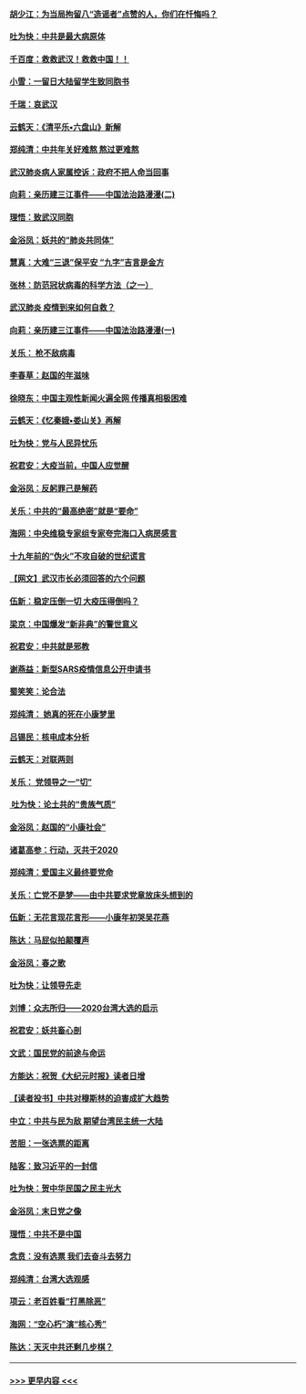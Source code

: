 #### [胡少江：为当局拘留八“造谣者”点赞的人，你们在忏悔吗？](../pages/nsc993/n11836801.md?t=02011931) 
#### [吐为快：中共是最大病原体](../pages/nsc993/n11836748.md?t=02011931) 
#### [千百度：救救武汉！救救中国！！](../pages/nsc993/n11836145.md?t=02011931) 
#### [小雪：一留日大陆留学生致同胞书](../pages/nsc993/n11834624.md?t=02011931) 
#### [千瑞：哀武汉](../pages/nsc993/n11833647.md?t=02011931) 
#### [云鹤天：《清平乐▪六盘山》新解](../pages/nsc993/n11833611.md?t=02011931) 
#### [郑纯清：中共年关好难熬 熬过更难熬](../pages/nsc993/n11833489.md?t=02011931) 
#### [武汉肺炎病人家属控诉：政府不把人命当回事](../pages/nsc993/n11833205.md?t=02011931) 
#### [向莉：亲历建三江事件——中国法治路漫漫(二)](../pages/nsc993/n11829102.md?t=02011931) 
#### [理悟：致武汉同胞](../pages/nsc993/n11831522.md?t=02011931) 
#### [金浴凤：妖共的“肺炎共同体”](../pages/nsc993/n11829448.md?t=02011931) 
#### [慧真：大难“三退”保平安 “九字”吉言是金方](../pages/nsc993/n11829501.md?t=02011931) 
#### [张林：防范冠状病毒的科学方法（之一）](../pages/nsc993/n11828618.md?t=02011931) 
#### [武汉肺炎 疫情到来如何自救？](../pages/nsc993/n11827632.md?t=02011931) 
#### [向莉：亲历建三江事件——中国法治路漫漫(一)](../pages/nsc993/n11827190.md?t=02011931) 
#### [关乐： 枪不敌病毒](../pages/nsc993/n11826746.md?t=02011931) 
#### [李春草：赵国的年滋味](../pages/nsc993/n11826321.md?t=02011931) 
#### [徐晓东：中国主观性新闻火遍全网 传播真相极困难](../pages/nsc993/n11826508.md?t=02011931) 
#### [云鹤天：《忆秦娥▪娄山关》再解](../pages/nsc993/n11824682.md?t=02011931) 
#### [吐为快：党与人民异忧乐](../pages/nsc993/n11824660.md?t=02011931) 
#### [祝君安：大疫当前，中国人应觉醒](../pages/nsc993/n11821946.md?t=02011931) 
#### [金浴凤：反躬罪己是解药](../pages/nsc993/n11820280.md?t=02011931) 
#### [关乐：中共的“最高绝密”就是“要命”](../pages/nsc993/n11816946.md?t=02011931) 
#### [海网：中央维稳专家组专家夸完海口入病房感言](../pages/nsc993/n11815138.md?t=02011931) 
#### [十九年前的“伪火”不攻自破的世纪谎言](../pages/nsc993/n11813238.md?t=02011931) 
#### [【网文】武汉市长必须回答的六个问题](../pages/nsc993/n11813848.md?t=02011931) 
#### [伍新：稳定压倒一切 大疫压得倒吗？](../pages/nsc993/n11812634.md?t=02011931) 
#### [梁京：中国爆发“新非典”的警世意义](../pages/nsc993/n11812554.md?t=02011931) 
#### [祝君安：中共就是邪教](../pages/nsc993/n11812431.md?t=02011931) 
#### [谢燕益：新型SARS疫情信息公开申请书](../pages/nsc993/n11808840.md?t=02011931) 
#### [蜀笑笑：论合法](../pages/nsc993/n11808064.md?t=02011931) 
#### [郑纯清： 她真的死在小康梦里](../pages/nsc993/n11806623.md?t=02011931) 
#### [吕锡民：核电成本分析](../pages/nsc993/n11806284.md?t=02011931) 
#### [云鹤天：对联两则](../pages/nsc993/n11805957.md?t=02011931) 
#### [关乐： 党领导之一“切”](../pages/nsc993/n11804505.md?t=02011931) 
#### [ 吐为快：论土共的“贵族气质”](../pages/nsc993/n11804490.md?t=02011931) 
#### [金浴凤：赵国的“小康社会”](../pages/nsc993/n11804452.md?t=02011931) 
#### [诸葛高参：行动，灭共于2020](../pages/nsc993/n11804120.md?t=02011931) 
#### [郑纯清：爱国主义最终要党命](../pages/nsc993/n11802197.md?t=02011931) 
#### [关乐：亡党不是梦——由中共要求党章放床头想到的](../pages/nsc993/n11802156.md?t=02011931) 
#### [伍新：无花言现花言形——小康年初哭吴花燕](../pages/nsc993/n11800044.md?t=02011931) 
#### [陈达：马屁似拍颠覆声](../pages/nsc993/n11800010.md?t=02011931) 
#### [金浴凤：春之歌](../pages/nsc993/n11797687.md?t=02011931) 
#### [吐为快：让领导先走](../pages/nsc993/n11797512.md?t=02011931) 
#### [刘博：众志所归——2020台湾大选的启示](../pages/nsc993/n11796878.md?t=02011931) 
#### [祝君安：妖共畜心剖](../pages/nsc993/n11794273.md?t=02011931) 
#### [文武：国民党的前途与命运](../pages/nsc993/n11794198.md?t=02011931) 
#### [方能达：祝贺《大纪元时报》读者日增](../pages/nsc993/n11793807.md?t=02011931) 
#### [【读者投书】中共对穆斯林的迫害成扩大趋势](../pages/nsc993/n11791371.md?t=02011931) 
#### [中立：中共与民为敌 期望台湾民主统一大陆](../pages/nsc993/n11790392.md?t=02011931) 
#### [苦胆：一张选票的距离](../pages/nsc993/n11788914.md?t=02011931) 
#### [陆客：致习近平的一封信](../pages/nsc993/n11788867.md?t=02011931) 
#### [吐为快：贺中华民国之民主光大](../pages/nsc993/n11788618.md?t=02011931) 
#### [金浴凤：末日党之像](../pages/nsc993/n11787475.md?t=02011931) 
#### [理悟：中共不是中国](../pages/nsc993/n11787463.md?t=02011931) 
#### [念贲：没有选票  我们去奋斗去努力](../pages/nsc993/n11787398.md?t=02011931) 
#### [郑纯清：台湾大选观感](../pages/nsc993/n11786210.md?t=02011931) 
#### [项云：老百姓看“打黑除恶”](../pages/nsc993/n11785398.md?t=02011931) 
#### [海网：“空心朽”演“核心秀”](../pages/nsc993/n11783874.md?t=02011931) 
#### [陈达：天灭中共还剩几步棋？](../pages/nsc993/n11783719.md?t=02011931) 

----
#### [ >>> 更早内容 <<< ](../indexes/nsc993-earlier.md)
